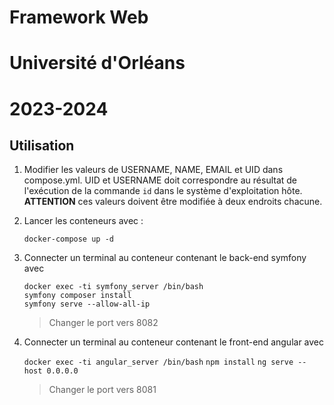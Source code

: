 # Framework Web 
# Université d'Orléans
# 2023-2024

Utilisation
-----------

1. Modifier les valeurs de USERNAME, NAME, EMAIL et UID dans
   compose.yml. UID et USERNAME doit correspondre au résultat de
   l'exécution de la commande `id` dans le système d'exploitation hôte. **ATTENTION** ces valeurs doivent être modifiée à deux endroits chacune. 

2. Lancer les conteneurs avec :

	`docker-compose up -d`
	
3. Connecter un terminal au conteneur contenant le back-end symfony avec 

	`docker exec -ti symfony_server /bin/bash`  
	`symfony composer install`  
	`symfony serve --allow-all-ip`  
	> Changer le port vers 8082
		
4. Connecter un terminal au conteneur contenant le front-end angular avec

	`docker exec -ti angular_server /bin/bash`
	`npm install`
	`ng serve --host 0.0.0.0`
	> Changer le port vers 8081